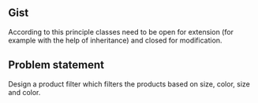 ## Gist 
According to this principle classes need to be open for extension (for example with the help of inheritance) and closed for modification. 
## Problem statement 
Design a product filter which filters the products based on size, color, size and color. 
